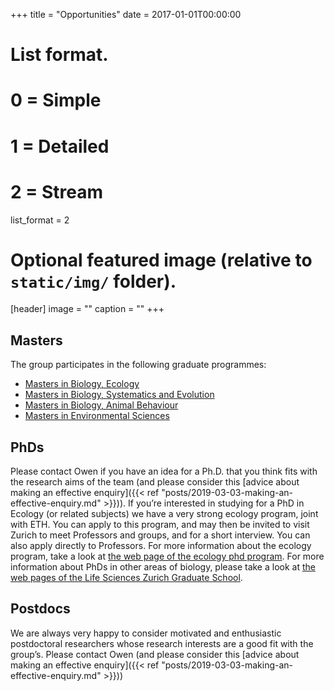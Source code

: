 +++
title = "Opportunities"
date = 2017-01-01T00:00:00

# List format.
#   0 = Simple
#   1 = Detailed
#   2 = Stream
list_format = 2

# Optional featured image (relative to `static/img/` folder).
[header]
image = ""
caption = ""
+++


## Masters

The group participates in the following graduate programmes:

* [Masters in Biology, Ecology](https://www.biologie.uzh.ch/de/Studium/Masterstudium/MasterStudies/Ecology.html)
* [Masters in Biology, Systematics and Evolution](https://www.biologie.uzh.ch/de/Studium/Masterstudium/MasterStudies/SystematicsEvolution.html)
* [Masters in Biology, Animal Behaviour](https://www.biologie.uzh.ch/de/Studium/Masterstudium/MasterStudies/AnimalBehaviour.html)
* [Masters in Environmental Sciences](https://www.ieu.uzh.ch/en/teaching/envsci/master.html)

## PhDs

Please contact Owen if you have an idea for a Ph.D. that you think fits with the research aims of the team (and please consider this [advice about making an effective enquiry]({{< ref "posts/2019-03-03-making-an-effective-enquiry.md" >}})).
If you’re interested in studying for a PhD in Ecology (or related subjects) we have a very strong ecology program, joint with ETH. You can apply to this program, and may then be invited to visit Zurich to meet Professors and groups, and for a short interview. You can also apply directly to Professors. For more information about the ecology program, take a look at [the web page of the ecology phd program](https://www.ieu.uzh.ch/en/teaching/phd/graduate.html). For more information about PhDs in other areas of biology, please take a look at [the web pages of the Life Sciences Zurich Graduate School](https://www.lifescience-graduateschool.uzh.ch/en.html).

## Postdocs

We are always very happy to consider motivated and enthusiastic postdoctoral researchers whose research interests are a good fit with the group’s. Please contact Owen (and please consider this [advice about making an effective enquiry]({{< ref "posts/2019-03-03-making-an-effective-enquiry.md" >}}))




